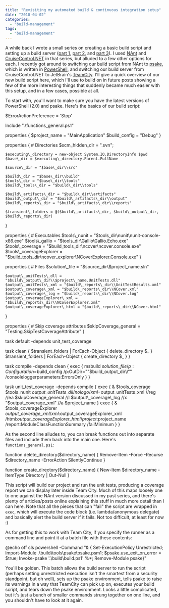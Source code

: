```yaml
---
title: "Revisiting my automated build & continuous integration setup"
date: "2010-04-02"
categories: 
  - "build-management"
tags: 
  - "build-management"
---
```


A while back I wrote a small series on creating a basic build script and setting up a build server ([part 1](http://darrell.mozingo.net/2008/08/28/automated-builds-continuous-integration-part-1/), [part 2](http://darrell.mozingo.net/2008/09/26/automated-builds-continuous-integration-part-2/), and [part 3](http://darrell.mozingo.net/2008/12/31/automated-builds-continuous-integration-part-3/)). I used [NAnt](http://nant.sourceforge.net/) and [CruiseControl.NET](http://confluence.public.thoughtworks.org/display/CCNET/Welcome+to+CruiseControl.NET) in that series, but alluded to a few other options for each. I recently got around to switching our build script from NAnt to [psake](http://code.google.com/p/psake/), which is written in [PowerShell](http://technet.microsoft.com/en-us/scriptcenter/dd742419.aspx), and switching our build server from CruiseControl.NET to JetBrain's [TeamCity](http://www.jetbrains.com/teamcity/). I'll give a quick overview of our new build script here, which I'll use to build on in future posts showing a few of the more interesting things that suddenly became much easier with this setup, and in a few cases, possible at all.

To start with, you'll want to make sure you have the latest versions of PowerShell (2.0) and psake. Here's the basics of our build script:

$ErrorActionPreference = 'Stop'

Include ".\\functions\_general.ps1"

properties {
	$project\_name = "MainApplication"
	$build\_config = "Debug"
}

properties { # Directories
	$scm\_hidden\_dir = ".svn";
	
	$executing\_directory = new-object System.IO.DirectoryInfo $pwd
	$base\_dir = $executing\_directory.Parent.FullName

	$source\_dir = "$base\_dir\\src"

	$build\_dir = "$base\_dir\\build"
	$tools\_dir = "$base\_dir\\tools"
	$build\_tools\_dir = "$build\_dir\\tools"

	$build\_artifacts\_dir = "$build\_dir\\artifacts"
	$build\_output\_dir = "$build\_artifacts\_dir\\output"
	$build\_reports\_dir = "$build\_artifacts\_dir\\reports"

	$transient\_folders = @($build\_artifacts\_dir, $build\_output\_dir, $build\_reports\_dir)
}

properties { # Executables
	$tools\_nunit = "$tools\_dir\\nunit\\nunit-console-x86.exe"
	$tools\_gallio = "$tools\_dir\\Gallio\\Gallio.Echo.exe"
	$tools\_coverage = "$build\_tools\_dir\\ncover\\ncover.console.exe"
	$tools\_coverageExplorer = "$build\_tools\_dir\\ncover\_explorer\\NCoverExplorer.Console.exe"
}

properties { # Files
	$solution\_file = "$source\_dir\\$project\_name.sln"

	$output\_unitTests\_dll = "$build\_output\_dir\\$project\_name.UnitTests.dll"
	$output\_unitTests\_xml = "$build\_reports\_dir\\UnitTestResults.xml"
	$output\_coverage\_xml = "$build\_reports\_dir\\NCover.xml"
	$output\_coverage\_log = "$build\_reports\_dir\\NCover.log"
	$output\_coverageExplorer\_xml = "$build\_reports\_dir\\NCoverExplorer.xml"
	$output\_coverageExplorer\_html = "$build\_reports\_dir\\NCover.html"
}

properties { # Skip coverage attributes
	$skipCoverage\_general = "Testing.SkipTestCoverageAttribute"
}

task default -depends unit\_test\_coverage

task clean {
	$transient\_folders | ForEach-Object { delete\_directory $\_ }
	$transient\_folders | ForEach-Object { create\_directory $\_ }
}

task compile -depends clean {
	exec { msbuild $solution\_file /p:Configuration=$build\_config /p:OutDir=""$build\_output\_dir\\\\"" /consoleloggerparameters:ErrorsOnly }
}

task unit\_test\_coverage -depends compile {
	exec { & $tools\_coverage $tools\_nunit $output\_unitTests\_dll /nologo /xml=$output\_unitTests\_xml //reg //ea $skipCoverage\_general //l $output\_coverage\_log //x "$output\_coverage\_xml" //a $project\_name }
	exec { & $tools\_coverageExplorer $output\_coverage\_xml /xml:$output\_coverageExplorer\_xml /html:$output\_coverageExplorer\_html /project:$project\_name /report:ModuleClassFunctionSummary /failMinimum }
}

As the second line alludes to, you can break functions out into separate files and include them back into the main one. Here's `functions_general.ps1`:

function delete\_directory($directory\_name)
{
	Remove-Item -Force -Recurse $directory\_name -ErrorAction SilentlyContinue
}

function create\_directory($directory\_name)
{
	New-Item $directory\_name -ItemType Directory | Out-Null
}

This script will build our project and run the unit tests, producing a coverage report we can display later inside Team City. Much of this maps loosely one to one against the NAnt version discussed in my past series, and there's plenty of articles/posts online explaining this stuff in much more detail than I can here. Note that all the pieces that can "fail" the script are wrapped in `exec`, which will execute the code block (i.e. lambda/anonymous delegate) and basically alert the build server if it fails. Not too difficult, at least for now :)

As for getting this to work with Team City, if you specify the runner as a command line and point it at a batch file with these contents:

@echo off
cls
powershell -Command "& { Set-ExecutionPolicy Unrestricted; Import-Module .\\build\\tools\\psake\\psake.psm1; $psake.use\_exit\_on\_error = $true; Invoke-psake '.\\build\\build.ps1' %\*; Remove-Module psake}"

You'll be golden. This batch allows the build server to run the script (perhaps setting unrestricted execution isn't the smartest from a security standpoint, but oh well), sets up the psake environment, tells psake to raise its warnings in a way that TeamCity can pick up on, executes your build script, and tears down the psake environment. Looks a little complicated, but it's just a bunch of smaller commands strung together on one line, and you shouldn't have to look at it again.
